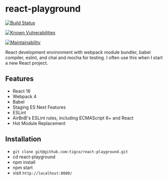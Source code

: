 # react-playground

[![Build Status](https://travis-ci.org/tigco/react-playground.svg?branch=master)](https://travis-ci.org/tigco/react-playground)

[![Known Vulnerabilities](https://snyk.io/test/github/tigco/react-playground/badge.svg)](https://snyk.io/test/github/tigco/react-playground)

[![Maintainability](https://api.codeclimate.com/v1/badges/815916fc2edcf2acb69f/maintainability)](https://codeclimate.com/github/tigco/react-playground/maintainability)

<!-- Test Coverage badge commented out for this repository as there is nothing to test.
[![Test Coverage](https://api.codeclimate.com/v1/badges/815916fc2edcf2acb69f/test_coverage)](https://codeclimate.com/github/tigco/react-playground/test_coverage) -->

<!-- HitCount badge disabled for now. To get one visit https://hits.dwyl.com
[![HitCount](http://hits.dwyl.io/tigco/react-playground.svg)](http://hits.dwyl.io/tigco/react-playground) -->

React development environment with webpack module bundler, babel compiler, eslint, and chai and mocha for testing. I often use this when I start a new React project.

## Features

* React 16
* Webpack 4
* Babel
* Staging ES Next Features
* ESLint
* AirBnB's ESLint rules, including ECMAScript 6+ and React
* Hot Module Replacement

## Installation

* `git clone git@github.com:tigco/react-playground.git`
* cd react-playground
* npm install
* npm start
* visit `http://localhost:8080/`
